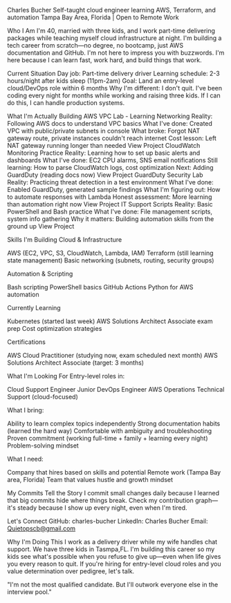 Charles Bucher
Self-taught cloud engineer learning AWS, Terraform, and automation
Tampa Bay Area, Florida | Open to Remote Work

Who I Am
I'm 40, married with three kids, and I work part-time delivering packages while teaching myself cloud infrastructure at night. I'm building a tech career from scratch—no degree, no bootcamp, just AWS documentation and GitHub.
I'm not here to impress you with buzzwords. I'm here because I can learn fast, work hard, and build things that work.

Current Situation
Day job: Part-time delivery driver
Learning schedule: 2-3 hours/night after kids sleep (11pm-2am)
Goal: Land an entry-level cloud/DevOps role within 6 months
Why I'm different: I don't quit. I've been coding every night for months while working and raising three kids. If I can do this, I can handle production systems.

What I'm Actually Building
AWS VPC Lab - Learning Networking
Reality: Following AWS docs to understand VPC basics
What I've done: Created VPC with public/private subnets in console
What broke: Forgot NAT gateway route, private instances couldn't reach internet
Cost lesson: Left NAT gateway running longer than needed
View Project
CloudWatch Monitoring Practice
Reality: Learning how to set up basic alerts and dashboards
What I've done: EC2 CPU alarms, SNS email notifications
Still learning: How to parse CloudWatch logs, cost optimization
Next: Adding GuardDuty (reading docs now)
View Project
GuardDuty Security Lab
Reality: Practicing threat detection in a test environment
What I've done: Enabled GuardDuty, generated sample findings
What I'm figuring out: How to automate responses with Lambda
Honest assessment: More learning than automation right now
View Project
IT Support Scripts
Reality: Basic PowerShell and Bash practice
What I've done: File management scripts, system info gathering
Why it matters: Building automation skills from the ground up
View Project

Skills I'm Building
Cloud & Infrastructure

AWS (EC2, VPC, S3, CloudWatch, Lambda, IAM)
Terraform (still learning state management)
Basic networking (subnets, routing, security groups)

Automation & Scripting

Bash scripting
PowerShell basics
GitHub Actions
Python for AWS automation

Currently Learning

Kubernetes (started last week)
AWS Solutions Architect Associate exam prep
Cost optimization strategies


Certifications

AWS Cloud Practitioner (studying now, exam scheduled next month)
AWS Solutions Architect Associate (target: 3 months)


What I'm Looking For
Entry-level roles in:

Cloud Support Engineer
Junior DevOps Engineer
AWS Operations
Technical Support (cloud-focused)

What I bring:

Ability to learn complex topics independently
Strong documentation habits (learned the hard way)
Comfortable with ambiguity and troubleshooting
Proven commitment (working full-time + family + learning every night)
Problem-solving mindset

What I need:

Company that hires based on skills and potential
Remote work (Tampa Bay area, Florida)
Team that values hustle and growth mindset


My Commits Tell the Story
I commit small changes daily because I learned that big commits hide where things break. Check my contribution graph—it's steady because I show up every night, even when I'm tired.

Let's Connect
GitHub: charles-bucher
LinkedIn: Charles Bucher
Email: Quietopscb@gmail.com

Why I'm Doing This
I work as a delivery driver while my wife handles chat support. We have three kids in Tasmpa,FL. I'm building this career so my kids see what's possible when you refuse to give up—even when life gives you every reason to quit.
If you're hiring for entry-level cloud roles and you value determination over pedigree, let's talk.

"I'm not the most qualified candidate. But I'll outwork everyone else in the interview pool."
